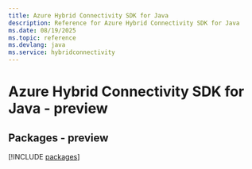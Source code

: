 ```yaml
---
title: Azure Hybrid Connectivity SDK for Java
description: Reference for Azure Hybrid Connectivity SDK for Java
ms.date: 08/19/2025
ms.topic: reference
ms.devlang: java
ms.service: hybridconnectivity
---
```

# Azure Hybrid Connectivity SDK for Java - preview
## Packages - preview
[!INCLUDE [packages](hybrid-connectivity-index.md)]